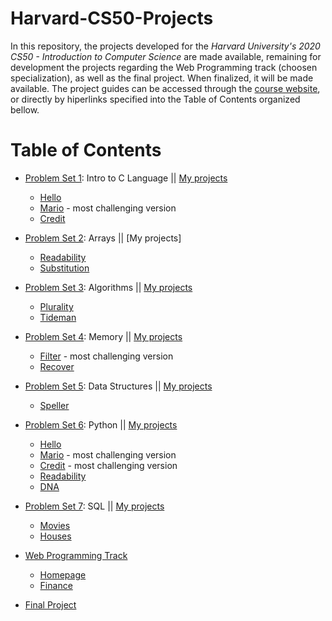 # Harvard-CS50-Projects

In this repository, the projects developed for the *Harvard University's 2020 CS50 - Introduction to Computer Science* are made available, remaining for development 
the projects regarding the Web Programming track (choosen specialization), as well as the final project. When finalized, it will be made available. The project guides can 
be accessed through the [course website](https://cs50.harvard.edu/x/2020/), or directly by hiperlinks specified into the Table of Contents organized bellow. 

# Table of Contents

- [Problem Set 1](https://cs50.harvard.edu/x/2020/weeks/1/): Intro to C Language || [My projects](https://github.com/marianamourao-37/Harvard-CS50-Projects/tree/master/pset1)
  - [Hello](https://cs50.harvard.edu/x/2020/psets/1/hello/)
  - [Mario](https://cs50.harvard.edu/x/2020/psets/1/mario/more/) - most challenging version
  - [Credit](https://cs50.harvard.edu/x/2020/psets/1/credit/)
 
- [Problem Set 2](https://cs50.harvard.edu/x/2020/psets/2/): Arrays || [My projects]
  - [Readability](https://cs50.harvard.edu/x/2020/psets/2/readability/)
  - [Substitution](https://cs50.harvard.edu/x/2020/psets/2/substitution/)
  
- [Problem Set 3](https://cs50.harvard.edu/x/2020/weeks/3/): Algorithms || [My projects](https://github.com/marianamourao-37/Harvard-CS50-Projects/tree/master/pset3)
  - [Plurality](https://cs50.harvard.edu/x/2020/psets/3/plurality/)
  - [Tideman](https://cs50.harvard.edu/x/2020/psets/3/tideman/)
  
- [Problem Set 4](https://cs50.harvard.edu/x/2020/weeks/4/): Memory || [My projects](https://github.com/marianamourao-37/Harvard-CS50-Projects/tree/master/pset4)
  - [Filter](https://cs50.harvard.edu/x/2020/psets/4/filter/more/) - most challenging version
  - [Recover](https://cs50.harvard.edu/x/2020/psets/4/recover/)
  
- [Problem Set 5](https://cs50.harvard.edu/x/2020/weeks/5/): Data Structures || [My projects](https://github.com/marianamourao-37/Harvard-CS50-Projects/tree/master/pset5/speller)
  - [Speller](https://cs50.harvard.edu/x/2020/psets/5/speller/)
  
- [Problem Set 6](https://cs50.harvard.edu/x/2020/weeks/6/): Python || [My projects](https://github.com/marianamourao-37/Harvard-CS50-Projects/tree/master/pset6)
  - [Hello](https://cs50.harvard.edu/x/2020/psets/6/hello/)
  - [Mario](https://cs50.harvard.edu/x/2020/psets/6/mario/more/) - most challenging version
  - [Credit](https://cs50.harvard.edu/x/2020/psets/6/credit/) - most challenging version
  - [Readability](https://cs50.harvard.edu/x/2020/psets/6/readability/)
  - [DNA](https://cs50.harvard.edu/x/2020/psets/6/dna/)
  
- [Problem Set 7](https://cs50.harvard.edu/x/2020/weeks/7/): SQL || [My projects](https://github.com/marianamourao-37/Harvard-CS50-Projects/tree/master/pset7)
  - [Movies](https://cs50.harvard.edu/x/2020/psets/7/movies/)
  - [Houses](https://cs50.harvard.edu/x/2020/psets/7/houses/)
  
- [Web Programming Track](https://cs50.harvard.edu/x/2020/tracks/web/) 
  - [Homepage](https://cs50.harvard.edu/x/2020/tracks/web/homepage/)
  - [Finance](https://cs50.harvard.edu/x/2020/tracks/web/finance/)

- [Final Project](https://cs50.harvard.edu/x/2020/project/)
